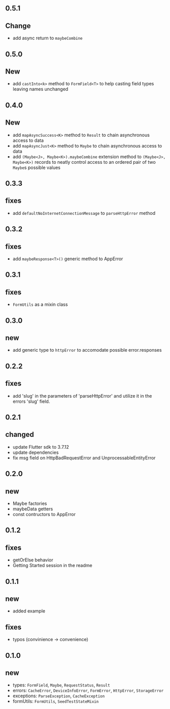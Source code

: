 ## 0.5.1

## Change

- add async return to `maybeCombine`

## 0.5.0

## New

- add `castInto<k>` method to `FormField<T>` to help casting field types leaving names unchanged

## 0.4.0

## New

- add `mapAsyncSuccess<K>` method to `Result` to chain asynchronous access to data
- add `mapAsyncJust<K>` method to `Maybe` to chain asynchronous access to data
- add `(Maybe<J>, Maybe<K>).maybeCombine` extension method to `(Maybe<J>, Maybe<K>)` records to neatly control access to an ordered pair of two `Maybe`s possible values

## 0.3.3

## fixes

- add `defaultNoInternetConnectionMessage` to `parseHttpError` method

## 0.3.2

## fixes

- add `maybeResponse<T>()` generic method to AppError

## 0.3.1

## fixes

- `FormUtils` as a mixin class

## 0.3.0

## new

- add generic type to `httpError` to accomodate possible error.responses

## 0.2.2

## fixes

- add 'slug' in the parameters of 'parseHttpError' and utilize it in the errors 'slug' field.

## 0.2.1

## changed

- update Flutter sdk to 3.7.12
- update dependencies
- fix msg field on HttpBadRequestError and UnprocessableEntityError

## 0.2.0

## new

- Maybe factories
- maybeData getters
- const contructors to AppError

## 0.1.2

## fixes

- getOrElse behavior
- Getting Started session in the readme

## 0.1.1

## new

- added example

## fixes

- typos (convinience -> convenience)

## 0.1.0

## new

- types: `FormField`, `Maybe`, `RequestStatus`, `Result`
- errors: `CacheError`, `DeviceInfoError`, `FormError`, `HttpError`, `StorageError`
- exceptions: `ParseException`, `CacheException`
- formUtils: `FormUtils`, `SeedTestStateMixin`
